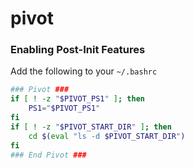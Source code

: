 # pivot

### Enabling Post-Init Features
Add the following to your `~/.bashrc`
```bash
### Pivot ###
if [ ! -z "$PIVOT_PS1" ]; then
    PS1="$PIVOT_PS1"
fi
if [ ! -z "$PIVOT_START_DIR" ]; then
    cd $(eval "ls -d $PIVOT_START_DIR")
fi
### End Pivot ###
```